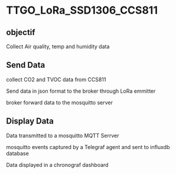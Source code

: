 # TTGO_LoRa_SSD1306_CCS811

## objectif
Collect Air quality, temp and humidity data


## Send Data
collect CO2 and TVOC data from CCS811

Send data in json format to the broker through LoRa emmitter 

broker forward data to the mosquitto server 

## Display Data
Data transmitted to a mosquitto MQTT Serrver

mosquitto events captured by a Telegraf agent and sent to influxdb database

Data displayed in a chronograf dashboard



